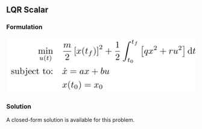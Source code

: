## LQR Scalar

### Formulation
![formulation](assets/formulation.svg)

### Solution
A closed-form solution is available for this problem.